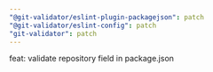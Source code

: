 ```yaml
---
"@git-validator/eslint-plugin-packagejson": patch
"@git-validator/eslint-config": patch
"git-validator": patch
---
```


feat: validate repository field in package.json
